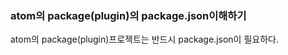### atom의 package\(plugin\)의 package.json이해하기

atom의 package\(plugin\)프로젝트는 반드시 package.json이 필요하다.

